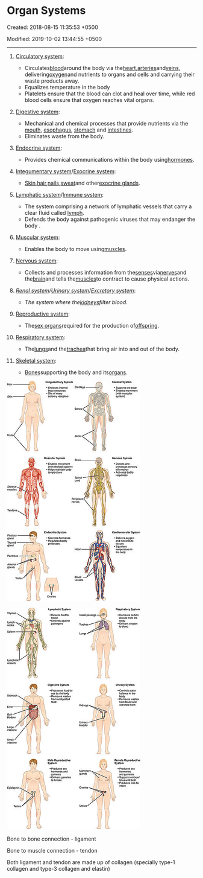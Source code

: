 # Organ Systems

Created: 2018-08-15 11:35:53 +0500

Modified: 2019-10-02 13:44:55 +0500

---

1. [Circulatory system](https://en.wikipedia.org/wiki/Circulatory_system):
    - Circulates[blood](https://en.wikipedia.org/wiki/Blood)around the body via the[heart](https://en.wikipedia.org/wiki/Human_heart),[arteries](https://en.wikipedia.org/wiki/Artery)and[veins](https://en.wikipedia.org/wiki/Vein), delivering[oxygen](https://en.wikipedia.org/wiki/Oxygen)and nutrients to organs and cells and carrying their waste products away.
    - Equalizes temperature in the body
    - Platelets ensure that the blood can clot and heal over time, while red blood cells ensure that oxygen reaches vital organs.

2. [Digestive system](https://en.wikipedia.org/wiki/Digestive_system):
    - Mechanical and chemical processes that provide nutrients via the [mouth](https://en.wikipedia.org/wiki/Human_mouth), [esophagus](https://en.wikipedia.org/wiki/Esophagus), [stomach](https://en.wikipedia.org/wiki/Stomach) and [intestines](https://en.wikipedia.org/wiki/Intestine).
    - Eliminates waste from the body.

3. [Endocrine system](https://en.wikipedia.org/wiki/Endocrine_system):
    - Provides chemical communications within the body using[hormones](https://en.wikipedia.org/wiki/Hormone).

4. [Integumentary system](https://en.wikipedia.org/wiki/Integumentary_system)/[Exocrine system](https://en.wikipedia.org/wiki/Exocrine_system):
    - [Skin](https://en.wikipedia.org/wiki/Human_skin),[hair](https://en.wikipedia.org/wiki/Human_hair),[nails](https://en.wikipedia.org/wiki/Nail_(anatomy)),[sweat](https://en.wikipedia.org/wiki/Sweat_gland)and other[exocrine glands](https://en.wikipedia.org/wiki/Exocrine_gland).

5. [Lymphatic system](https://en.wikipedia.org/wiki/Lymphatic_system)/[Immune system](https://en.wikipedia.org/wiki/Immune_system):
    - The system comprising a network of lymphatic vessels that carry a clear fluid called [lymph](https://en.wikipedia.org/wiki/Lymph).
    - Defends the body against pathogenic viruses that may endanger the body .

6. [Muscular system](https://en.wikipedia.org/wiki/Muscular_system):
    - Enables the body to move using[muscles](https://en.wikipedia.org/wiki/Muscle).

7. [Nervous system](https://en.wikipedia.org/wiki/Nervous_system):
    - Collects and processes information from the[senses](https://en.wikipedia.org/wiki/Sense)via[nerves](https://en.wikipedia.org/wiki/Nerve)and the[brain](https://en.wikipedia.org/wiki/Human_brain)and tells the[muscles](https://en.wikipedia.org/wiki/Muscle)to contract to cause physical actions.

8. *[Renal system](https://en.wikipedia.org/wiki/Renal_system)/[Urinary system](https://en.wikipedia.org/wiki/Urinary_system)*/[*Excretory system*](https://en.wikipedia.org/wiki/Excretory_system):
    - *The system where the[kidneys](https://en.wikipedia.org/wiki/Kidneys)filter blood.*

9. [Reproductive system](https://en.wikipedia.org/wiki/Reproductive_system):
    - The[sex organs](https://en.wikipedia.org/wiki/Sex_organ)required for the production of[offspring](https://en.wikipedia.org/wiki/Offspring).

10. [Respiratory system](https://en.wikipedia.org/wiki/Respiratory_system):
    - The[lungs](https://en.wikipedia.org/wiki/Lung)and the[trachea](https://en.wikipedia.org/wiki/Trachea)that bring air into and out of the body.

11. [Skeletal system](https://en.wikipedia.org/wiki/Skeletal_system):
    - [Bones](https://en.wikipedia.org/wiki/Bone)supporting the body and its[organs](https://en.wikipedia.org/wiki/Organ_(anatomy)).

![image](media/Organ-Systems-image1.jpg)

![image](media/Organ-Systems-image2.jpg)

Bone to bone connection - ligament

Bone to muscle connection - tendon

Both ligament and tendon are made up of collagen (specially type-1 collagen and type-3 collagen and elastin)
